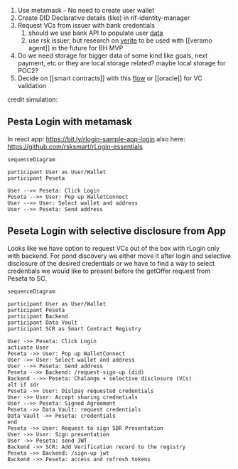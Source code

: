 
1. Use metamask - No need to create user wallet
2. Create DID Declarative details (like) in rif-identity-manager
3. Request VCs from issuer with bank credentials
	1.  should we use bank API to populate user [data](https://github.com/growr-xyz/growr-on-chain-backend/blob/dev/model/user.js)
	2.  use rsk issuer, but research on [verite](https://docs.centre.io/verite) to be used with [[veramo agent]] in the future for BH MVP
4. Do we need storage for bigger data of some kind like goals, next payment, etc or they are local storage related? maybe local storage for POC2?
5. Decide on [[smart contracts]] with this [flow](https://docs.centre.io/verite/patterns/smart-contract-verite) or [[oracle]] for VC validation


credit simulation:


## Pesta Login with metamask

In react app: https://bit.ly/rlogin-sample-app-login
also here: https://github.com/rsksmart/rLogin-essentials


```mermaid
sequenceDiagram

participant User as User/Wallet
participant Peseta

User -->> Peseta: Click Login
Peseta -->> User: Pop up WalletConnect
User -->> User: Select wallet and address
User -->> Peseta: Send address
```


## Peseta Login with selective disclosure from App

Looks like we have option to request VCs out of the box with rLogin only with backend. For pond discovery we either move it after login and selective disclosure of the desired credentials or we have to find a way to select credentials we would like to present before the getOffer request from Peseta to SC.

```mermaid
sequenceDiagram

participant User as User/Wallet
participant Peseta
participant Backend
participant Data Vault
participant SCR as Smart Contract Registry

User ->> Peseta: Click Login
activate User
Peseta ->> User: Pop up WalletConnect
User ->> User: Select wallet and address
User -->> Peseta: Send address
Peseta -->> Backend: /request-sign-up (did)
Backend -->> Peseta: Chalange + selective disclosure (VCs)
alt if sdr
Peseta ->> User: Dislpay requested credentials
User ->> User: Accept sharing crednetials
User -->> Peseta: Signed Agreement
Peseta ->> Data Vault: request credentials
Data Vault ->> Peseta: credentials
end
Peseta ->> User: Request to sign SDR Presentation
User ->> User: Sign presentation
User ->> Peseta: send JWT
Backend ->> SCR: Add Verification record to the registry
Peseta ->> Backend: /sign-up jwt
Backend ->> Peseta: access and refresh tokens 
```

